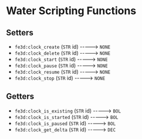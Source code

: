 # Water Scripting Functions

## Setters

- `fe3d:clock_create` (`STR` id) -----> `NONE`
- `fe3d:clock_delete` (`STR` id) -----> `NONE`
- `fe3d:clock_start` (`STR` id) -----> `NONE`
- `fe3d:clock_pause` (`STR` id) -----> `NONE`
- `fe3d:clock_resume` (`STR` id) -----> `NONE`
- `fe3d:clock_stop` (`STR` id) -----> `NONE`

## Getters

- `fe3d:clock_is_existing` (`STR` id) -----> `BOL`
- `fe3d:clock_is_started` (`STR` id) -----> `BOL`
- `fe3d:clock_is_paused` (`STR` id) -----> `BOL`
- `fe3d:clock_get_delta` (`STR` id) -----> `DEC`
